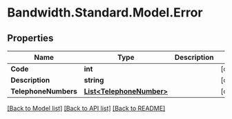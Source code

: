 # Bandwidth.Standard.Model.Error

## Properties

Name | Type | Description | Notes
------------ | ------------- | ------------- | -------------
**Code** | **int** |  | [optional] 
**Description** | **string** |  | [optional] 
**TelephoneNumbers** | [**List&lt;TelephoneNumber&gt;**](TelephoneNumber.md) |  | [optional] 

[[Back to Model list]](../README.md#documentation-for-models) [[Back to API list]](../README.md#documentation-for-api-endpoints) [[Back to README]](../README.md)

